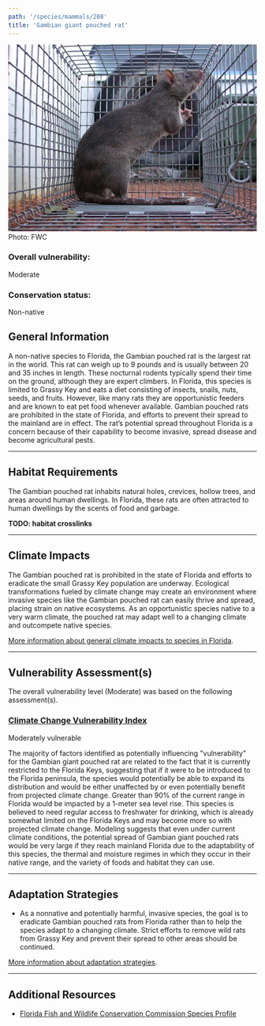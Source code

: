 ```yaml
---
path: '/species/mammals/208'
title: 'Gambian giant pouched rat'
---
```


<content-header icon="rodents" title="Gambian giant pouched rat" subtitle="Cricetomys gambianus"></content-header>

<div id="TopSection">

<div class="header-photo"><img src="208.jpg" alt="Photo for 208"/>
<figcaption>Photo: FWC</figcaption></div>

<div>

### Overall vulnerability:

<div class="vulnerability vulnerability-moderate">Moderate</div>



### Conservation status:

Non-native

</div>
</div>

## General Information

A non-native species to Florida, the Gambian pouched rat is the largest rat in the world. This rat can weigh up to 9 pounds and is usually between 20 and 35 inches in length. These nocturnal rodents typically spend their time on the ground, although they are expert climbers.  In Florida, this species is limited to Grassy Key and eats a diet consisting of insects, snails, nuts, seeds, and fruits. However, like many rats they are opportunistic feeders and are known to eat pet food whenever available.  Gambian pouched rats are prohibited in the state of Florida, and efforts to prevent their spread to the mainland are in effect.  The rat’s potential spread throughout Florida is a concern because of their capability to become invasive, spread disease and become agricultural pests.

<hr />

## Habitat Requirements

The Gambian pouched rat inhabits natural holes, crevices, hollow trees, and areas around human dwellings. In Florida, these rats are often attracted to human dwellings by the scents of food and garbage.

**TODO: habitat crosslinks**

<hr />

## Climate Impacts

The Gambian pouched rat is prohibited in the state of Florida and efforts to eradicate the small Grassy Key population are underway.  Ecological transformations fueled by climate change may create an environment where invasive species like the Gambian pouched rat can easily thrive and spread, placing strain on native ecosystems.  As an opportunistic species native to a very warm climate, the pouched rat may adapt well to a changing climate and outcompete native species.

[More information about general climate impacts to species in Florida](/impacts/species).



<hr />

## Vulnerability Assessment(s)

The overall vulnerability level (Moderate) was based on the following assessment(s).
#### 
<div class="vulnerability-header">
<h3><a href="/impacts/vulnerability/ccvi">Climate Change Vulnerability Index</a></h3>
<div class="vulnerability vulnerability-moderate">Moderately vulnerable</div>
</div> 

The majority of factors identified as potentially influencing "vulnerability" for the Gambian giant pouched rat are related to the fact that it is currently restricted to the Florida Keys, suggesting that if it were to be introduced to the Florida peninsula, the species would potentially be able to expand its distribution and would be either unaffected by or even potentially benefit from projected climate change.  Greater than 90% of the current range in Florida would be impacted by a 1-meter sea level rise.  This species is believed to need regular access to freshwater for drinking, which is already somewhat limited on the Florida Keys and may become more so with projected climate change.  Modeling suggests that even under current climate conditions, the potential spread of Gambian giant pouched rats would be very large if they reach mainland Florida due to the adaptability of this species, the thermal and moisture regimes in which they occur in their native range, and the variety of foods and habitat they can use.


<hr />

## Adaptation Strategies

- As a nonnative and potentially harmful, invasive species, the goal is to eradicate Gambian pouched rats from Florida rather than to help the species adapt to a changing climate.  Strict efforts to remove wild rats from Grassy Key and prevent their spread to other areas should be continued.

[More information about adaptation strategies](/strategies).

<hr />


## Additional Resources

- [Florida Fish and Wildlife Conservation Commission Species Profile](https://myfwc.com/wildlifehabitats/nonnatives/mammals/rodents/gambian-pouched-rat/)
